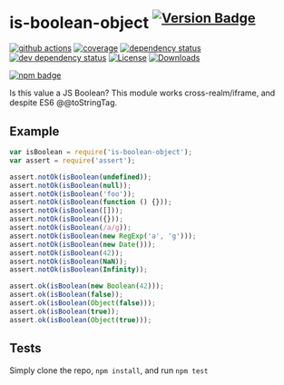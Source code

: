 # is-boolean-object <sup>[![Version Badge][2]][1]</sup>

[![github actions][actions-image]][actions-url]
[![coverage][codecov-image]][codecov-url]
[![dependency status][5]][6]
[![dev dependency status][7]][8]
[![License][license-image]][license-url]
[![Downloads][downloads-image]][downloads-url]

[![npm badge][11]][1]

Is this value a JS Boolean? This module works cross-realm/iframe, and despite ES6 @@toStringTag.

## Example

```js
var isBoolean = require('is-boolean-object');
var assert = require('assert');

assert.notOk(isBoolean(undefined));
assert.notOk(isBoolean(null));
assert.notOk(isBoolean('foo'));
assert.notOk(isBoolean(function () {}));
assert.notOk(isBoolean([]));
assert.notOk(isBoolean({}));
assert.notOk(isBoolean(/a/g));
assert.notOk(isBoolean(new RegExp('a', 'g')));
assert.notOk(isBoolean(new Date()));
assert.notOk(isBoolean(42));
assert.notOk(isBoolean(NaN));
assert.notOk(isBoolean(Infinity));

assert.ok(isBoolean(new Boolean(42)));
assert.ok(isBoolean(false));
assert.ok(isBoolean(Object(false)));
assert.ok(isBoolean(true));
assert.ok(isBoolean(Object(true)));
```

## Tests

Simply clone the repo, `npm install`, and run `npm test`

[1]: https://npmjs.org/package/is-boolean-object

[2]: https://versionbadg.es/inspect-js/is-boolean-object.svg

[5]: https://david-dm.org/inspect-js/is-boolean-object.svg

[6]: https://david-dm.org/inspect-js/is-boolean-object

[7]: https://david-dm.org/inspect-js/is-boolean-object/dev-status.svg

[8]: https://david-dm.org/inspect-js/is-boolean-object#info=devDependencies

[11]: https://nodei.co/npm/is-boolean-object.png?downloads=true&stars=true

[license-image]: https://img.shields.io/npm/l/is-boolean-object.svg

[license-url]: LICENSE

[downloads-image]: https://img.shields.io/npm/dm/is-boolean-object.svg

[downloads-url]: https://npm-stat.com/charts.html?package=is-boolean-object

[codecov-image]: https://codecov.io/gh/inspect-js/is-boolean-object/branch/main/graphs/badge.svg

[codecov-url]: https://app.codecov.io/gh/inspect-js/is-boolean-object/

[actions-image]: https://img.shields.io/endpoint?url=https://github-actions-badge-u3jn4tfpocch.runkit.sh/inspect-js/is-boolean-object

[actions-url]: https://github.com/inspect-js/is-boolean-object/actions
